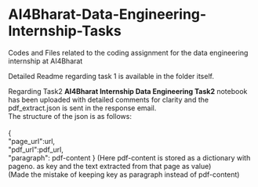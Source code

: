 # AI4Bharat-Data-Engineering-Internship-Tasks
Codes and Files related to the coding assignment for the data engineering internship at AI4Bharat<br/>

Detailed Readme regarding task 1 is available in the folder itself.<br/>

Regarding Task2 **AI4Bharat Internship Data Engineering Task2** notebook has been uploaded with detailed comments for clarity and the pdf_extract.json is sent in the response email.<br/> 
The structure of the json is as follows:<br/><br/>
{<br/>
  "page_url":url,<br/>
  "pdf_url":pdf_url, <br/>
  "paragraph": pdf-content }      (Here pdf-content is stored as a dictionary with pageno. as key and the text extracted from that page as value)
<br/>
(Made the mistake of keeping key as paragraph instead of pdf-content)<br/>
